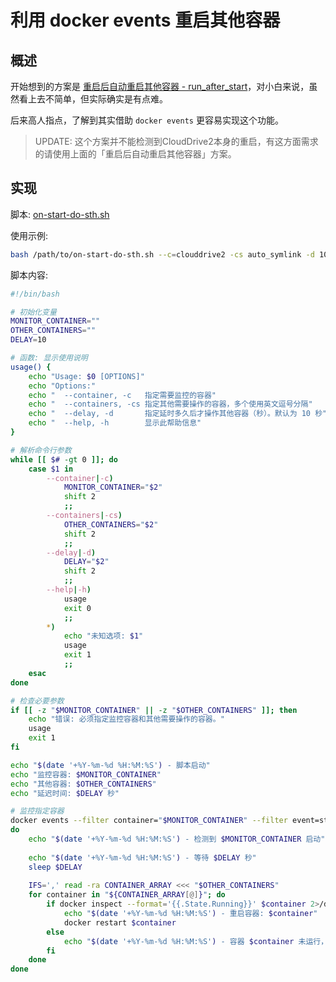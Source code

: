 # 利用 docker events 重启其他容器

## 概述

开始想到的方案是 [重启后自动重启其他容器 - run_after_start](https://github.com/northsea4/clouddrive-wwh/blob/main/docker/run-after-start.md)，对小白来说，虽然看上去不简单，但实际确实是有点难。

后来高人指点，了解到其实借助 `docker events` 更容易实现这个功能。

> UPDATE: 这个方案并不能检测到CloudDrive2本身的重启，有这方面需求的请使用上面的「重启后自动重启其他容器」方案。


## 实现

脚本: [on-start-do-sth.sh](https://raw.githubusercontent.com/northsea4/clouddrive-wwh/main/docker/on-start-do-sth.sh)

使用示例:
```bash
bash /path/to/on-start-do-sth.sh --c=clouddrive2 -cs auto_symlink -d 10
```

脚本内容:
```bash
#!/bin/bash

# 初始化变量
MONITOR_CONTAINER=""
OTHER_CONTAINERS=""
DELAY=10

# 函数: 显示使用说明
usage() {
    echo "Usage: $0 [OPTIONS]"
    echo "Options:"
    echo "  --container, -c   指定需要监控的容器"
    echo "  --containers, -cs 指定其他需要操作的容器，多个使用英文逗号分隔"
    echo "  --delay, -d       指定延时多久后才操作其他容器（秒）。默认为 10 秒"
    echo "  --help, -h        显示此帮助信息"
}

# 解析命令行参数
while [[ $# -gt 0 ]]; do
    case $1 in
        --container|-c)
            MONITOR_CONTAINER="$2"
            shift 2
            ;;
        --containers|-cs)
            OTHER_CONTAINERS="$2"
            shift 2
            ;;
        --delay|-d)
            DELAY="$2"
            shift 2
            ;;
        --help|-h)
            usage
            exit 0
            ;;
        *)
            echo "未知选项: $1"
            usage
            exit 1
            ;;
    esac
done

# 检查必要参数
if [[ -z "$MONITOR_CONTAINER" || -z "$OTHER_CONTAINERS" ]]; then
    echo "错误: 必须指定监控容器和其他需要操作的容器。"
    usage
    exit 1
fi

echo "$(date '+%Y-%m-%d %H:%M:%S') - 脚本启动"
echo "监控容器: $MONITOR_CONTAINER"
echo "其他容器: $OTHER_CONTAINERS"
echo "延迟时间: $DELAY 秒"

# 监控指定容器
docker events --filter container="$MONITOR_CONTAINER" --filter event=start | while read event
do
    echo "$(date '+%Y-%m-%d %H:%M:%S') - 检测到 $MONITOR_CONTAINER 启动"
    
    echo "$(date '+%Y-%m-%d %H:%M:%S') - 等待 $DELAY 秒"
    sleep $DELAY
    
    IFS=',' read -ra CONTAINER_ARRAY <<< "$OTHER_CONTAINERS"
    for container in "${CONTAINER_ARRAY[@]}"; do
        if docker inspect --format='{{.State.Running}}' $container 2>/dev/null | grep -q "true"; then
            echo "$(date '+%Y-%m-%d %H:%M:%S') - 重启容器: $container"
            docker restart $container
        else
            echo "$(date '+%Y-%m-%d %H:%M:%S') - 容器 $container 未运行，跳过"
        fi
    done
done
```